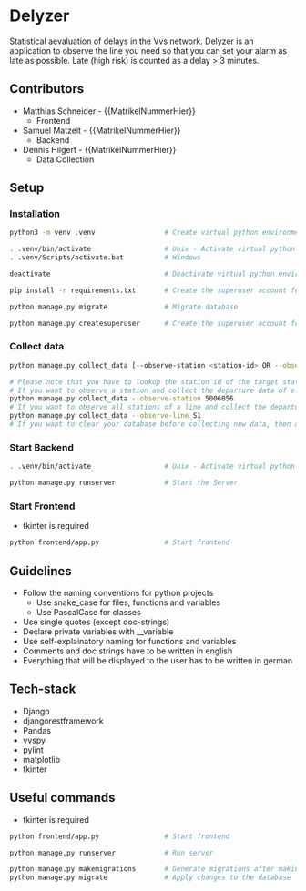 # Delyzer
Statistical aevaluation of delays in the Vvs network.
Delyzer is an application to observe the line you need so that you can set your alarm as late as possible.
Late (high risk) is counted as a delay > 3 minutes.
## Contributors
- Matthias Schneider  -   {{MatrikelNummerHier}}
    - Frontend
- Samuel Matzeit      -   {{MatrikelNummerHier}}
    - Backend
- Dennis Hilgert      -   {{MatrikelNummerHier}}
    - Data Collection

## Setup
### Installation

```bash
python3 -m venv .venv                 # Create virtual python environment
```
```bash
. .venv/bin/activate                  # Unix - Activate virtual python environment
. .venv/Scripts/activate.bat          # Windows

deactivate                            # Deactivate virtual python environment
```
```bash
pip install -r requirements.txt       # Create the superuser account for /admin login
```
```bash
python manage.py migrate              # Migrate database
```
```bash
python manage.py createsuperuser      # Create the superuser account for /admin login
```

### Collect data

```bash
python manage.py collect_data [--observe-station <station-id> OR --observe-line <line-name>] [--clear True]

# Please note that you have to lookup the station id of the target station in the vvs_data.csv file for the following command (an automatic search feature could be implemented in the future)
# If you want to observe a station and collect the departure data of e.g. Stadtmitte, then use
python manage.py collect_data --observe-station 5006056
# If you want to observe all stations of a line and collect the departure data of e.g. S1, then use
python manage.py collect_data --observe-line S1
# If you want to clear your database before collecting new data, then add the argument --clear True to your command
```

### Start Backend
```bash
. .venv/bin/activate                  # Unix - Activate virtual python 
```
```bash
python manage.py runserver            # Start the Server
```

### Start Frontend
- tkinter is required

```bash
python frontend/app.py                # Start frontend
```

## Guidelines

- Follow the naming conventions for python projects
    - Use snake_case for files, functions and variables
    - Use PascalCase for classes
- Use single quotes (except doc-strings)
- Declare private variables with __variable
- Use self-explainatory naming for functions and variables
- Comments and doc strings have to be written in english
- Everything that will be displayed to the user has to be written in german

## Tech-stack

- Django
- djangorestframework
- Pandas
- vvspy
- pylint
- matplotlib
- tkinter

## Useful commands
- tkinter is required

```bash
python frontend/app.py                # Start frontend
```
```bash
python manage.py runserver            # Run server 
```
```bash
python manage.py makemigrations       # Generate migrations after making changes on models
python manage.py migrate              # Apply changes to the database
```

